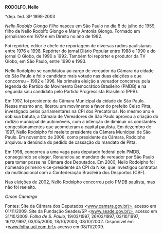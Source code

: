 **RODOLFO, Nello**

\*dep. fed. SP 1999-2003

*Nello Rodolfo Giongo Filho* nasceu em São Paulo no dia 8 de julho de
1959, filho de Nello Rodolfo Giongo e Marly Antonia Giongo. Formado em
jornalismo em 1979 e em Direito no ano de 1982.

Foi repórter, editor e chefe de reportagem de diversas rádios
paulistanas entre 1976 e 1998. Repórter do jornal Diário Popular entre
1988 e 1990 e do jornal O Globo, de 1990 a 1992. Também foi repórter e
produtor da TV Globo, em São Paulo, entre 1990 e 1993.

Nello Rodolpho se candidatou ao cargo de vereador da Câmara da cidade de
São Paulo e foi o candidato mais votado nas duas eleições a que
concorreu – 1992 e 1996. Na primeira eleição a vereador concorreu pela
legenda do Partido do Movimento Democrático Brasileiro (PMDB) e na
segunda saiu candidato pelo Partido Progressista Brasileiro (PPB).

Em 1997, foi presidente da Câmara Municipal da cidade de São Paulo.
Nesse mesmo ano, liderou um movimento a favor do prefeito Celso Pitta,
investigado pelos parlamentares na CPI dos Precatórios. No mesmo ano e
sob sua batuta, a Câmara de Vereadores de São Paulo aprovou a criação do
rodízio municipal de automóveis, com a intenção de diminuir os
constantes congestionamentos que acometeram a capital paulista. Em
dezembro de 1997, Nello Rodolpho foi reeleito presidente da Câmara
Municipal de São Paulo. Em novembro de 2008, como presidente da Câmara,
Rodolpho arquivou a denúncia do pedido de cassação do mandato de Pitta.

Em 1998, concorreu a uma vaga para deputado federal pelo PMDB,
conseguindo se eleger. Renunciou ao mandato de vereador por São Paulo
para tomar posse na Câmara dos Deputados. Em 2000, Nello Rodolpho foi
nomeado primeiro vice-presidente da CPI da Nike, que investigou
contratos da multinacional com a Confederação Brasileira dos Desportos
(CBF).

Nas eleições de 2002, Nello Rodolpho concorreu pelo PMDB paulista, mas
não foi reeleito.

*Orson Camargo*

Fontes: Site da Câmara dos Deputados \<www.camara.gov.br\>  acesso em
01/11/2009. Site da Fundação Seades/SP \<www.seade.gov.br\>  acesso em
31/10/2009. *Folha de S. Paulo*, 19/03/1997, 26/03/1997, 03/10/1997,
16/12/1997, 03/05/2000, 18/10/2000, 08/10/2002. Disponível em
\<www.folha.uol.com.br\> acesso em 08/11/2009.
